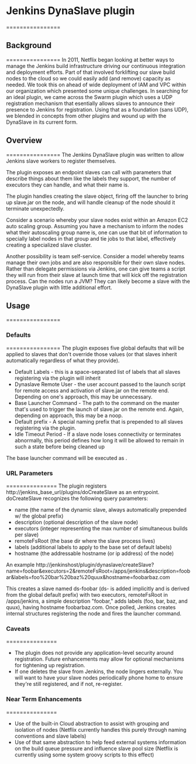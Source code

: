 # Jenkins DynaSlave plugin
================

## Background
================
In 2011, Netflix began looking at better ways to manage the Jenkins build infrastructure driving our continuous integration and deployment efforts. Part of that involved forklifting our slave build nodes to the cloud so we could easily add (and remove) capacity as needed. We took this on ahead of wide deployment of IAM and VPC within our organization which presented some unique challenges. In searching for an ideal plugin, we came across the Swarm plugin which uses a UDP registration mechanism that esentially allows slaves to announce their presence to Jenkins for registration. Using that as a foundation (sans UDP), we blended in concepts from other plugins and wound up with the DynaSlave in its current form.

## Overview
================
The Jenkins DynaSlave plugin was written to allow Jenkins slave workers to register themselves.

The plugin exposes an endpoint slaves can call with parameters that describe things about them like the labels they support, the number of executors they can handle, and what their name is.

The plugin handles creating the slave object, firing off the launcher to bring up slave.jar on the node, and will handle cleanup of the node should it terminate unexpectedly.

Consider a scenario whereby your slave nodes exist within an Amazon EC2 auto scaling group. Assuming you have a mechanism to inform the nodes what their autoscaling group name is, one can use that bit of information to specially label nodes in that group and tie jobs to that label, effectively creating a specialized slave cluster.

Another possibility is team self-service. Consider a model whereby teams manage their own jobs and are also responsible for their own slave nodes. Rather than delegate permissions via Jenkins, one can give teams a script they will run from their slave at launch time that will kick off the registration process. Can the nodes run a JVM? They can likely become a slave with the DynaSlave plugin with little additional effort.

## Usage
================

### Defaults
================
The plugin exposes five global defaults that will be applied to slaves that don't override those values (or that slaves inherit automatically regardless of what they provide).
* Default Labels - this is a space-separated list of labels that all slaves registering via the plugin will inherit
* Dynaslave Remote User - the user account passed to the launch script for remote access and activation of slave.jar on the remote end. Depending on one's approach, this may be unnecessary.
* Base Launcher Command - The path to the command on the master that's used to trigger the launch of slave.jar on the remote end. Again, depending on approach, this may be a noop.
* Default prefix - A special naming prefix that is prepended to all slaves registering via the plugin.
* Idle Timeout Period - If a slave node loses connectivity or terminates abnormally, this period defines how long it will be allowed to remain in such a state before being cleaned up

The base launcher command will be executed as <command> <hostname of slave> <remote user>.

### URL Parameters
===============
The plugin registers http://jenkins_base_url/plugins/doCreateSlave as an entrypoint. doCreateSlave recognizes the following query parameters:

* name (the name of the dynamic slave, always automatically prepended w/  the global prefix)
* description (optional description of the slave node)
* executors (integer representing the max number of simultaneous builds per slave)
* remoteFsRoot (the base dir where the slave process lives)
* labels (additional labels to apply to the base set of default labels)
* hostname (the addressable hostname (or ip address) of the node)

An example
    http://jenkinshost/plugin/dynaslave/createSlave?name=foobar&executors=2&remoteFsRoot=/apps/jenkins&description=foobar&labels=foo%20bar%20baz%20quux&hostname=foobarbaz.com

This creates a slave named ds-foobar (ds- is added implicitly and is derived from the global default prefix) with two executors, remoteFsRoot in /apps/jenkins, a simple description "foobar," adds labels (foo, bar, baz, and quux), having hostname foobarbaz.com.  Once polled, Jenkins creates internal structures registering the node and fires the launcher command.

### Caveats
===============
* The plugin does not provide any application-level security around registration. Future enhancements may allow for optional mechanisms for tightening up registration.
* If one deletes the slave from Jenkins, the node lingers externally. You will want to have your slave nodes periodically phone home to ensure they're still registered, and if not, re-register.

### Near Term Enhancements
===============
* Use of the built-in Cloud abstraction to assist with grouping and isolation of nodes (Netflix currently handles this purely through naming conventions and slave labels)
* Use of that same abstraction to help feed external systems information on the build queue pressure and influence slave pool size (Netflix is currently using some system groovy scripts to this effect)
